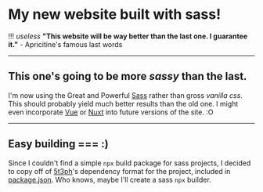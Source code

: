 # My new website built with sass!
!!! *useless* **"This website will be way better than the last one. I guarantee it."** - Apricitine's famous last words
***
## This one's going to be more ***sassy*** than the last.
I'm now using the Great and Powerful [Sass]() rather than gross *vanilla css*. This should probably yield much better results than the old one. I might even incorporate [Vue]() or [Nuxt]() into future versions of the site. :O
***
## Easy building === :)
Since I couldn't find a simple `npx` build package for sass projects, I decided to copy off of [5t3ph]()'s dependency format for the project, included in [package.json](). Who knows, maybe I'll create a sass `npx` builder.
